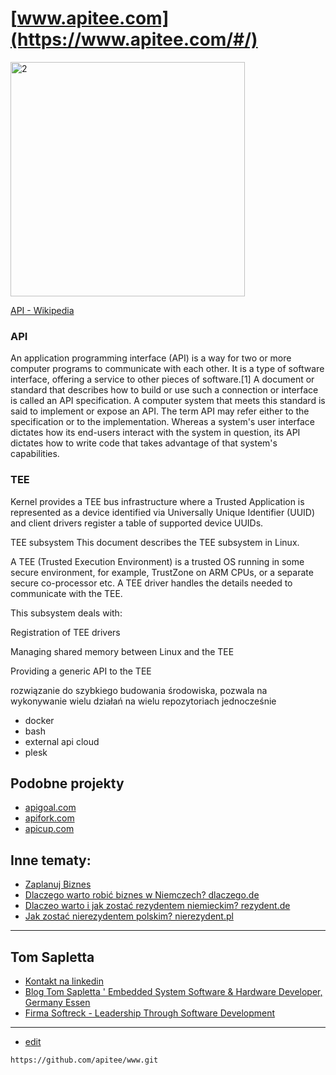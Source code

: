 # [www.apitee.com](https://www.apitee.com/#/)


<img width="375" alt="2" src="https://github.com/apitee/www/assets/5669657/1642ed6b-e76b-4236-8371-7a6cdac193b1">

[API - Wikipedia](https://en.wikipedia.org/wiki/API)


### API

An application programming interface (API) is a way for two or more computer programs to communicate with each other. It is a type of software interface, offering a service to other pieces of software.[1] A document or standard that describes how to build or use such a connection or interface is called an API specification. A computer system that meets this standard is said to implement or expose an API. The term API may refer either to the specification or to the implementation. Whereas a system's user interface dictates how its end-users interact with the system in question, its API dictates how to write code that takes advantage of that system's capabilities. 

### TEE

Kernel provides a TEE bus infrastructure where a Trusted Application is represented as a device identified via Universally Unique Identifier (UUID) and client drivers register a table of supported device UUIDs.


TEE subsystem
This document describes the TEE subsystem in Linux.

A TEE (Trusted Execution Environment) is a trusted OS running in some secure environment, for example, TrustZone on ARM CPUs, or a separate secure co-processor etc. A TEE driver handles the details needed to communicate with the TEE.

This subsystem deals with:

Registration of TEE drivers

Managing shared memory between Linux and the TEE

Providing a generic API to the TEE


rozwiązanie do szybkiego budowania środowiska,
pozwala na wykonywanie wielu działań na wielu repozytoriach jednocześnie
+ docker 
+ bash
+ external api cloud 
+ plesk

## Podobne projekty
+ [apigoal.com](https://www.apigoal.com/)
+ [apifork.com](https://www.apifork.com/)
+ [apicup.com](https://www.apicup.com/)


## Inne tematy:

+ [Zaplanuj Biznes](https://www.zaplanujbiznes.pl/)
+ [Dlaczego warto robić biznes w Niemczech? dlaczego.de](https://www.dlaczego.de)
+ [Dlaczeo warto i jak zostać rezydentem niemieckim? rezydent.de](https://www.rezydent.de)
+ [Jak zostać nierezydentem polskim? nierezydent.pl](https://www.nierezydent.pl/)


---

## Tom Sapletta
+ [Kontakt na linkedin](https://www.linkedin.com/in/tom-sapletta-com/)
+ [Blog Tom Sapletta ' Embedded System Software & Hardware Developer, Germany Essen](https://tom.sapletta.pl/)
+ [Firma Softreck - Leadership Through Software Development](https://softreck.pl/)


---
+ [edit](https://github.com/apitee/www/edit/main/README.md)

```
https://github.com/apitee/www.git
```
